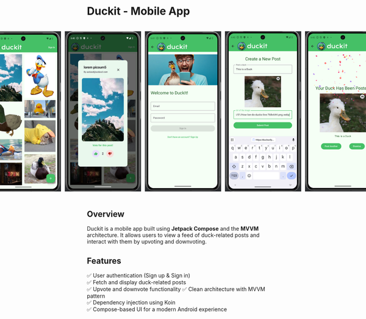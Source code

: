 # Duckit - Mobile App  
<br>
<div style="display: flex; justify-content: center; gap: 10px;">
            <img src="assets/screenshot1.png" alt="Duckit Screenshot" width="200">
      <img src="assets/screenshot2.png" alt="Duckit Screenshot" width="200">
      <img src="assets/screenshot3.png" alt="Duckit Screenshot" width="200">
      <img src="assets/screenshot4.png" alt="Duckit Screenshot" width="200">
      <img src="assets/screenshot5.png" alt="Duckit Screenshot" width="200">

</div>
<br>

## Overview  
Duckit is a mobile app built using **Jetpack Compose** and the **MVVM** architecture. It allows users to view a feed of duck-related posts and interact with them by upvoting and downvoting.  

## Features  
✅ User authentication (Sign up & Sign in)  
✅ Fetch and display duck-related posts  
✅ Upvote and downvote functionality
✅ Clean architecture with MVVM pattern  
✅ Dependency injection using Koin  
✅ Compose-based UI for a modern Android experience  
